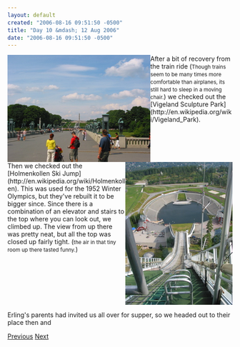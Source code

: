 ```yaml
---
layout: default
created: "2006-08-16 09:51:50 -0500"
title: "Day 10 &mdash; 12 Aug 2006"
date: "2006-08-16 09:51:50 -0500"
---
```



<img src="images/IMG_1466.jpg" align="left" />
After a bit of recovery from the train ride (<small>Though trains seem to be many times more comfortable than airplanes, its still hard to sleep in a moving chair.</small>) we checked out the [Vigeland Sculpture Park](http://en.wikipedia.org/wiki/Vigeland_Park).
<br clear="all" />

<img src="images/IMG_1474.jpg" align="right" />
Then we checked out the [Holmenkollen Ski Jump](http://en.wikipedia.org/wiki/Holmenkollen).  This was used for the 1952 Winter Olympics, but they've rebuilt it to be bigger since.  Since there is a combination of an elevator and stairs to the top where you can look out, we climbed up.  The view from up there was pretty neat, but all the top was closed up fairly tight. (<small>the air in that tiny room up there tasted funny.</small>)
<br clear="all" />

Erling's parents had invited us all over for supper, so we headed out to their place then and 

[Previous](day9.html)
[Next](day11.html)


